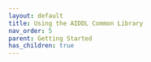 ```yaml
---
layout: default
title: Using the AIDDL Common Library
nav_order: 5
parent: Getting Started
has_children: true
---
```

